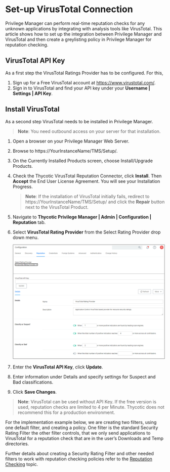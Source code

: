 [title]: # (VirusTotal)
[tags]: # (integration)
[priority]: # (4)
# Set-up VirusTotal Connection

Privilege Manager can perform real-time reputation checks for any unknown applications by integrating with analysis tools like VirusTotal. This article shows how to set up the integration between Privilege Manager and VirusTotal and then create a greylisting policy in Privilege Manager for reputation checking.

## VirusTotal API Key

As a first step the VirusTotal Ratings Provider has to be configured. For this,

1. Sign up for a Free VirusTotal account at https://www.virustotal.com/.
1. Sign in to VirusTotal and find your API key under your __Username | Settings | API Key__.  

## Install VirusTotal

As a second step VirusTotal needs to be installed in Privilege Manager. 

> **Note**: You need outbound access on your server for that installation.

1. Open a browser on your Privilege Manager Web Server.
1. Browse to https://YourInstanceName/TMS/Setup/.
1. On the Currently Installed Products screen, choose Install/Upgrade Products.
1. Check the Thycotic VirusTotal Reputation Connector, click __Install__. Then __Accept__ the End User License Agreement. You will see your Installation Progress.

   > **Note**: If the installation of VirusTotal initially fails, redirect to https://YourInstanceName/TMS/Setup/ and click the __Repair__ button next to the VirusTotal Product.
1. Navigate to __Thycotic Privilege Manager | Admin | Configuration | Reputation__ tab.
1. Select __VirusTotal Rating Provider__ from the Select Rating Provider drop down menu.

   ![Select Rating Provider: VirusTotal Rating Provider](../../reputation/images/virustotal.png "Select Rating Provider: VirusTotal Rating Provider")
1. Enter the __VirusTotal API Key__, click __Update__.
1. Enter information under Details and specify settings for Suspect and Bad classifications.
1. Click __Save Changes__.

>**Note**:
>VirusTotal can be used without API Key. If the free version is used, reputation checks are limited to 4 per Minute. Thycotic does not recommend this for a production environment.

For the implementation example below, we are creating two filters, using one default filter, and creating a policy. One filter is the standard Security Rating Filter the other filter controls, that we only send applications to VirusTotal for a reputation check that are in the user’s Downloads and Temp directories.

Further details about creating a Security Rating Filter and other needed filters to work with reputation checking policies refer to the [Reputation Checking](../../../../app-control/policies/examples/monitor/reputation.md) topic.
